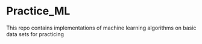 # Practice_ML

This repo contains implementations of machine learning algorithms on basic data sets for practicing
